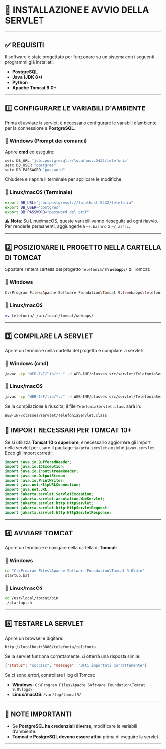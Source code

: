 


# 📌 INSTALLAZIONE E AVVIO DELLA SERVLET


---

## ✅ **REQUISITI**
Il software è stato progettato per funzionare su un sistema con i seguenti programmi già installati:
- **PostgreSQL**
- **Java (JDK 8+)**
- **Python**
- **Apache Tomcat 9.0+**

---

## 1️⃣ **CONFIGURARE LE VARIABILI D'AMBIENTE**
Prima di avviare la servlet, è necessario configurare le variabili d’ambiente per la connessione a **PostgreSQL**.

### 🔹 **Windows (Prompt dei comandi)**
Aprire **cmd** ed eseguire:
```sh
setx DB_URL "jdbc:postgresql://localhost:5432/telefonia"
setx DB_USER "postgres"
setx DB_PASSWORD "password"
```
Chiudere e riaprire il terminale per applicare le modifiche.

### 🔹 **Linux/macOS (Terminale)**
```sh
export DB_URL="jdbc:postgresql://localhost:5432/telefonia"
export DB_USER="postgres"
export DB_PASSWORD="password_del_prof"
```
⚠️ **Nota**: Su Linux/macOS, queste variabili vanno rieseguite ad ogni riavvio.  
Per renderle permanenti, aggiungerle a `~/.bashrc` o `~/.zshrc`.

---

## 2️⃣ **POSIZIONARE IL PROGETTO NELLA CARTELLA DI TOMCAT**
Spostare l’intera cartella del progetto `telefonia/` in **`webapps/`** di Tomcat:

### 🔹 **Windows**
```sh
C:\Program Files\Apache Software Foundation\Tomcat 9.0\webapps\telefonia\
```

### 🔹 **Linux/macOS**
```sh
mv telefonia/ /usr/local/tomcat/webapps/
```

---

## 3️⃣ **COMPILARE LA SERVLET**
Aprire un terminale nella cartella del progetto e compilare la servlet:

### 🔹 **Windows (cmd)**
```sh
javac -cp "WEB-INF/lib/*;." -d WEB-INF/classes src/servlet/TelefoniaServlet.java
```
### 🔹 **Linux/macOS**
```sh
javac -cp "WEB-INF/lib/*:." -d WEB-INF/classes src/servlet/TelefoniaServlet.java
```

Se la compilazione è riuscita, il file `TelefoniaServlet.class` sarà in:
```
WEB-INF/classes/servlet/TelefoniaServlet.class
```

## 🚨 **IMPORT NECESSARI PER TOMCAT 10+**
Se si utilizza **Tomcat 10 o superiore**, è necessario aggiornare gli import nella servlet per usare il package `jakarta.servlet` anziché `javax.servlet`. Ecco gli import corretti:

```java
import java.io.BufferedReader;
import java.io.IOException;
import java.io.InputStreamReader;
import java.io.OutputStream;
import java.io.PrintWriter;
import java.net.HttpURLConnection;
import java.net.URL;
import jakarta.servlet.ServletException;
import jakarta.servlet.annotation.WebServlet;
import jakarta.servlet.http.HttpServlet;
import jakarta.servlet.http.HttpServletRequest;
import jakarta.servlet.http.HttpServletResponse;
```


---

## 4️⃣ **AVVIARE TOMCAT**
Aprire un terminale e navigare nella cartella di **Tomcat**:

### 🔹 **Windows**
```sh
cd "C:\Program Files\Apache Software Foundation\Tomcat 9.0\bin"
startup.bat
```

### 🔹 **Linux/macOS**
```sh
cd /usr/local/tomcat/bin
./startup.sh
```

---

## 5️⃣ **TESTARE LA SERVLET**
Aprire un browser e digitare:
```
http://localhost:8080/telefonia/telefonia
```
Se la servlet funziona correttamente, si otterrà una risposta simile:
```json
{"status": "success", "message": "Dati importati correttamente"}
```

Se ci sono errori, controllare i log di Tomcat:
- **Windows**: `C:\Program Files\Apache Software Foundation\Tomcat 9.0\logs\`
- **Linux/macOS**: `/var/log/tomcat9/`

---

## 📌 **NOTE IMPORTANTI**
- Se **PostgreSQL ha credenziali diverse**, modificare le variabili d’ambiente.
- **Tomcat e PostgreSQL devono essere attivi** prima di eseguire la servlet.

---


